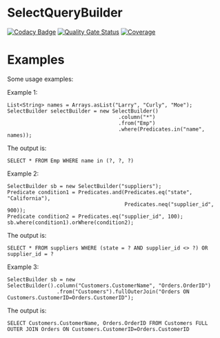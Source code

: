 # SelectQueryBuilder

[![Codacy Badge](https://app.codacy.com/project/badge/Grade/93d76063235941f2b89cff62550edaf8)](https://www.codacy.com/gh/rajat-g/SelectQueryBuilder/dashboard?utm_source=github.com&amp;utm_medium=referral&amp;utm_content=rajat-g/SelectQueryBuilder&amp;utm_campaign=Badge_Grade)  [![Quality Gate Status](https://sonarcloud.io/api/project_badges/measure?project=rajat-g_SelectQueryBuilder&metric=alert_status)](https://sonarcloud.io/dashboard?id=rajat-g_SelectQueryBuilder)  [![Coverage](https://sonarcloud.io/api/project_badges/measure?project=rajat-g_SelectQueryBuilder&metric=coverage)](https://sonarcloud.io/dashboard?id=rajat-g_SelectQueryBuilder)


Examples
=======
Some usage examples:

Example 1:
```
List<String> names = Arrays.asList("Larry", "Curly", "Moe");
SelectBuilder selectBuilder = new SelectBuilder()
                                    .column("*")
                                    .from("Emp")
                                    .where(Predicates.in("name", names));
```
The output is:
```
SELECT * FROM Emp WHERE name in (?, ?, ?)
```

Example 2:
```
SelectBuilder sb = new SelectBuilder("suppliers");
Predicate condition1 = Predicates.and(Predicates.eq("state", "California"),
                                      Predicates.neq("supplier_id", 900));
Predicate condition2 = Predicates.eq("supplier_id", 100);
sb.where(condition1).orWhere(condition2);
```
The output is:
```
SELECT * FROM suppliers WHERE (state = ? AND supplier_id <> ?) OR supplier_id = ?
```

Example 3:
```
SelectBuilder sb = new SelectBuilder().column("Customers.CustomerName", "Orders.OrderID")
                .from("Customers").fullOuterJoin("Orders ON Customers.CustomerID=Orders.CustomerID");
```
The output is:
```
SELECT Customers.CustomerName, Orders.OrderID FROM Customers FULL OUTER JOIN Orders ON Customers.CustomerID=Orders.CustomerID
```
